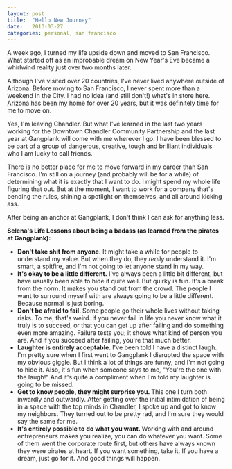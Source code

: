 ```yaml
---
layout: post
title:  "Hello New Journey"
date:   2013-03-27
categories: personal, san francisco
---
```

A week ago, I turned my life upside down and moved to San Francisco. What started off as an improbable dream on New Year's Eve became a whirlwind reality just over two months later.

Although I've visited over 20 countries, I've never lived anywhere outside of Arizona. Before moving to San Francisco, I never spent more than a weekend in the City. I had no idea (and still don't!) what's in store here. Arizona has been my home for over 20 years, but it was definitely time for me to move on.

Yes, I'm leaving Chandler. But what I've learned in the last two years working for the Downtown Chandler Community Partnership and the last year at Gangplank will come with me wherever I go. I have been blessed to be part of a group of dangerous, creative, tough and brilliant individuals who I am lucky to call friends.

There is no better place for me to move forward in my career than San Francisco. I'm still on a journey (and probably will be for a while) of determining what it is exactly that I want to do. I might spend my whole life figuring that out. But at the moment, I want to work for a company that's bending the rules, shining a spotlight on themselves, and all around kicking ass.

After being an anchor at Gangplank, I don't think I can ask for anything less.

<strong>Selena's Life Lessons about being a badass (as learned from the pirates at Gangplank):</strong>
<ul>
	<li><span style="line-height: 13px;"><strong>Don't take shit from anyone.</strong> It might take a while for people to understand my value. But when they do, they <em>really </em>understand it. I'm smart, a spitfire, and I'm not going to let anyone stand in my way.<span style="text-decoration: underline;">
</span></span></li>
	<li><strong>It's okay to be a little different.</strong> <em></em>I've always been a little bit different, but have usually been able to hide it quite well. But quirky is fun. It's a break from the norm. It makes you stand out from the crowd. The people I want to surround myself with are always going to be a little different. Because normal is just boring.</li>
	<li><strong>Don't be afraid to fail. </strong>Some people go their whole lives without taking risks. To me, that's weird. If you never fail in life you never know what it truly is to succeed, or that you can get up after failing and do something even more amazing. Failure tests you; it shows what kind of person you are. And if you succeed after failing, you're that much better.</li>
	<li><strong>Laughter is entirely acceptable. </strong>I've been told I have a distinct laugh. I'm pretty sure when I first went to Gangplank I disrupted the space with my obvious giggle. But I think a lot of things are funny, and I'm not going to hide it. Also, it's fun when someone says to me, "You're the one with the laugh!" And it's quite a compliment when I'm told my laughter is going to be missed.</li>
	<li><strong>Get to know people, they might surprise you. </strong>This one I turn both inwardly and outwardly. After getting over the initial intimidation of being in a space with the top minds in Chandler, I spoke up and got to know my neighbors. They turned out to be pretty rad, and I'm sure they would say the same for me.
<strong></strong></li>
	<li><strong>It's entirely possible to do what you want. </strong>Working with and around entrepreneurs makes you realize, you can do whatever you want. Some of them went the corporate route first, but others have always known they were pirates at heart. If you want something, take it. If you have a dream, just go for it. And good things will happen.</li>
</ul>
